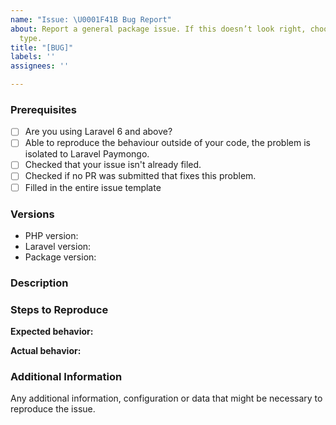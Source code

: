 ```yaml
---
name: "Issue: \U0001F41B Bug Report"
about: Report a general package issue. If this doesn’t look right, choose a different
  type.
title: "[BUG]"
labels: ''
assignees: ''

---
```


<!--
PLEASE READ: FILLING IN THE TEMPLATE IS REQUIRED!
Issues that do not include enough information might not be picked up.
Issues that have not been filled in using the issue template will be CLOSED.

Have you read Laravel-Paymongo's 
contributing guidelines (https://github.com/luigel/laravel-paymongo/blob/master/CONTRIBUTING.md)
and Code Of Conduct (https://github.com/luigel/laravel-paymongo/blob/master/CODE_OF_CONDUCT.md)?
By filing an Issue, you are expected to comply with it, including treating everyone with respect.

Please prefix your issue with: [BUG] .
-->

### Prerequisites

<!--
Put an X between the brackets if you have done the following:
-->

* [ ] Are you using Laravel 6 and above?
* [ ] Able to reproduce the behaviour outside of your code, the problem is isolated to Laravel Paymongo.
* [ ] Checked that your issue isn't already filed.
* [ ] Checked if no PR was submitted that fixes this problem.
* [ ] Filled in the entire issue template

### Versions

<!-- Please be as exact and complete as possible when proving version numbers -->

* PHP version: <!-- put your FULL (including patch number) PHP version here -->
* Laravel version: <!-- put your FULL (including patch number) Laravel version here -->
* Package version: <!-- put FULL (including patch number) Laravel Paymongo package version here -->

### Description

<!-- Describe the issue -->

### Steps to Reproduce

<!-- How can this issue be reproduced? Provide a reproduction repository to help us reproduce the issue easily.  -->

**Expected behavior:**

<!-- What you expect to happen -->

**Actual behavior:** 

<!-- What actually happens. Please include screenshots, strack traces and anything that can help us understand the issue. -->

### Additional Information

Any additional information, configuration or data that might be necessary to reproduce the issue.
